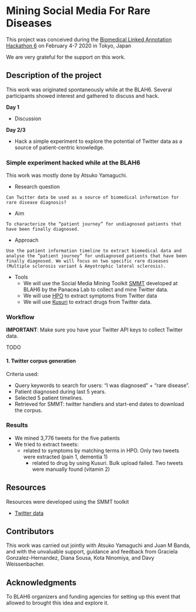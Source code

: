 # Mining Social Media For Rare Diseases
This project was conceived during the [Biomedical Linked Annotation Hackathon 6](http://blah6.linkedannotation.org/) on February 4-7 2020 in Tokyo, Japan

We are very grateful for the support on this work.

## Description of the project
This work was originated spontaneously while at the BLAH6. Several participants showed interest and gathered to discuss and hack. 

**Day 1**
* Discussion

**Day 2/3**
* Hack a simple experiment to explore the potential of Twitter data as a source of patient-centric knowledge.

### Simple experiment hacked while at the BLAH6
This work was mostly done by Atsuko Yamaguchi.

* Research question
```
Can Twitter data be used as a source of biomedical information for rare disease diagnosis?
```

* Aim
```
To characterize the “patient journey” for undiagnosed patients that have been finally diagnosed. 
```

* Approach
```
Use the patient information timeline to extract biomedical data and analyse the “patient journey” for undiagnosed patients that have been finally diagnosed. We will focus on two specific rare diseases (Multiple sclerosis variant & Amyotrophic lateral sclerosis). 
```

* Tools
	- We will use the Social Media Mining Toolkit [SMMT](https://github.com/thepanacealab/SMMT) developed at BLAH6 by the Panacea Lab to collect and mine Twitter data. 
	- We will use [HPO](https://hpo.jax.org/) to extract symptoms from Twitter data
	- We will use [Kusuri](https://hlp.ibi.upenn.edu/kusuri/home/) to extract drugs from Twitter data.


### Workflow
**IMPORTANT**: Make sure you have your Twitter API keys to collect Twitter data.

TODO


#### 1. Twitter corpus generation
Criteria used:
- Query keywords to search for users: “I was diagnosed” + “rare disease”. 
- Patient diagnosed during last 5 years.
- Selected 5 patient timelines. 
- Retrieved for SMMT: twitter handlers and start-end dates to download the corpus.


### Results
* We mined 3,776 tweets for the five patients
* We tried to extract tweets:
	* related to symptoms by matching terms in HPO. Only two tweets were extracted (pain 1, dementia 1)
        * related to drug by using Kusuri. Bulk upload failed. Two tweets were manually found (vitamin 2)


## Resources
Resources were developed using the SMMT toolkit

* [Twitter data](https://drive.google.com/file/d/1oH4VBBLp0zQVB5gjyLckuF-DQsoAP2TK/view?usp=sharing)


## Contributors
This work was carried out jointly with Atsuko Yamaguchi and Juan M Banda, and with the unvaluable support, guidance and feedback from Graciela Gonzalez-Hernandez, Diana Sousa, Kota Ninomiya, and Davy Weissenbacher.


## Acknowledgments
To BLAH6 organizers and funding agencies for setting up this event that allowed to brought this idea and explore it.

